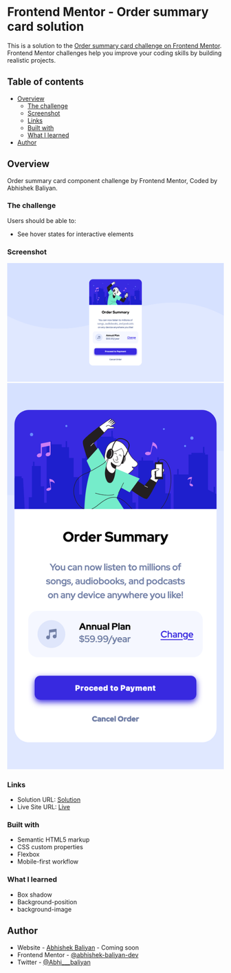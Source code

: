 # Frontend Mentor - Order summary card solution

This is a solution to the [Order summary card challenge on Frontend Mentor](https://www.frontendmentor.io/challenges/order-summary-component-QlPmajDUj). Frontend Mentor challenges help you improve your coding skills by building realistic projects.

## Table of contents

- [Overview](#overview)
  - [The challenge](#the-challenge)
  - [Screenshot](#screenshot)
  - [Links](#links)
  - [Built with](#built-with)
  - [What I learned](#what-i-learned)
- [Author](#author)

## Overview

Order summary card component challenge by Frontend Mentor, Coded by Abhishek Baliyan.

### The challenge

Users should be able to:

- See hover states for interactive elements

### Screenshot

![Desktop View](./Screenshot-1.png)
![Mobile View](./Screenshot-2.png)

### Links

- Solution URL: [Solution](https://your-solution-url.com)
- Live Site URL: [Live](https://your-live-site-url.com)

### Built with

- Semantic HTML5 markup
- CSS custom properties
- Flexbox
- Mobile-first workflow

### What I learned

- Box shadow
- Background-position
- background-image

## Author

- Website - [Abhishek Baliyan](https://www.abhishekbaliyan.com) - Coming soon
- Frontend Mentor - [@abhishek-baliyan-dev](https://www.frontendmentor.io/profile/abhishek-baliyan-dev)
- Twitter - [@Abhi___baliyan](https://twitter.com/Abhi___baliyan)
